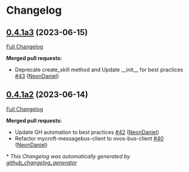 # Changelog

## [0.4.1a3](https://github.com/NeonGeckoCom/skill-launcher/tree/0.4.1a3) (2023-06-15)

[Full Changelog](https://github.com/NeonGeckoCom/skill-launcher/compare/0.4.1a2...0.4.1a3)

**Merged pull requests:**

- Deprecate create\_skill method and Update \_\_init\_\_ for best practices [\#43](https://github.com/NeonGeckoCom/skill-launcher/pull/43) ([NeonDaniel](https://github.com/NeonDaniel))

## [0.4.1a2](https://github.com/NeonGeckoCom/skill-launcher/tree/0.4.1a2) (2023-06-14)

[Full Changelog](https://github.com/NeonGeckoCom/skill-launcher/compare/0.4.0...0.4.1a2)

**Merged pull requests:**

- Update GH automation to best practices [\#42](https://github.com/NeonGeckoCom/skill-launcher/pull/42) ([NeonDaniel](https://github.com/NeonDaniel))
- Refactor mycroft-messagebus-client to ovos-bus-client [\#40](https://github.com/NeonGeckoCom/skill-launcher/pull/40) ([NeonDaniel](https://github.com/NeonDaniel))



\* *This Changelog was automatically generated by [github_changelog_generator](https://github.com/github-changelog-generator/github-changelog-generator)*
